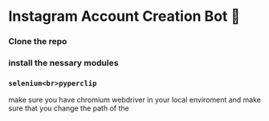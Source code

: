 # Instagram Account Creation Bot :rainbow:

### Clone the repo
### install the nessary modules
### ```selenium<br>pyperclip```
make sure you have chromium webdriver in your local enviroment and make sure that you change the path of the 
